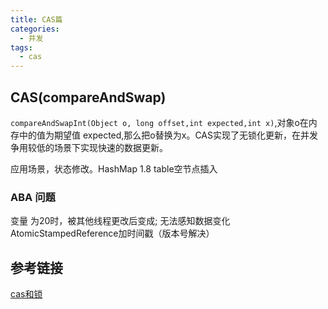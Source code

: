 ```yaml
---
title: CAS篇
categories:
  - 并发
tags:
  - cas
---
```

## CAS(compareAndSwap)
`compareAndSwapInt(Object o, long offset,int expected,int x)`,对象o在内存中的值为期望值 expected,那么把o替换为x。CAS实现了无锁化更新，在并发争用较低的场景下实现快速的数据更新。

应用场景，状态修改。HashMap 1.8 table空节点插入

### ABA 问题
变量 为20时，被其他线程更改后变成;
无法感知数据变化
AtomicStampedReference加时间戳（版本号解决）


## 参考链接
[cas和锁](https://juejin.im/post/6844904058315243527)